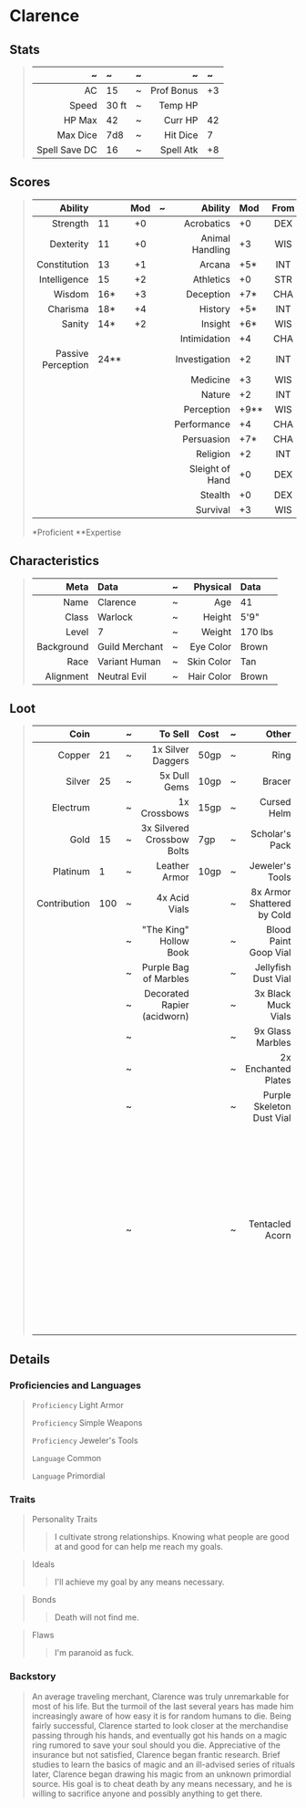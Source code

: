 # Clarence

## Stats
>|             ~ | ~     | ~ |          ~ | ~  |
>|            -: | :-    | - |         -: | :- |
>|            AC | 15    | ~ | Prof Bonus | +3 |
>|         Speed | 30 ft | ~ |    Temp HP |    |
>|        HP Max | 42    | ~ |    Curr HP | 42 |
>|      Max Dice | 7d8   | ~ |   Hit Dice | 7  |
>| Spell Save DC | 16    | ~ |  Spell Atk | +8 |

## Scores
>|            Ability |      | Mod | ~ |         Ability | Mod | From |
>|                 -: | :-   | :-: | - |              -: | :-  | :-:  |
>|           Strength | 11   | +0  |   |      Acrobatics | +0  | DEX  |
>|          Dexterity | 11   | +0  |   | Animal Handling | +3  | WIS  |
>|       Constitution | 13   | +1  |   |          Arcana | +5* | INT  |
>|       Intelligence | 15   | +2  |   |       Athletics | +0  | STR  |
>|             Wisdom | 16*  | +3  |   |       Deception | +7* | CHA  |
>|           Charisma | 18*  | +4  |   |         History | +5* | INT  |
>|             Sanity | 14*  | +2  |   |         Insight | +6* | WIS  |
>|                    |      |     |   |    Intimidation | +4  | CHA  |
>| Passive Perception | 24** |     |   |   Investigation | +2  | INT  |
>|                    |      |     |   |        Medicine | +3  | WIS  |
>|                    |      |     |   |          Nature | +2  | INT  |
>|                    |      |     |   |      Perception | +9**| WIS  |
>|                    |      |     |   |     Performance | +4  | CHA  |
>|                    |      |     |   |      Persuasion | +7* | CHA  |
>|                    |      |     |   |        Religion | +2  | INT  |
>|                    |      |     |   | Sleight of Hand | +0  | DEX  |
>|                    |      |     |   |         Stealth | +0  | DEX  |
>|                    |      |     |   |        Survival | +3  | WIS  |
>*Proficient **Expertise

## Characteristics
>|       Meta | Data           | ~ |   Physical | Data    |
>|         -: | :-             | - |         -: | :-      |
>|       Name | Clarence       | ~ |        Age | 41      |
>|      Class | Warlock        | ~ |     Height | 5'9"    |
>|      Level | 7              | ~ |     Weight | 170 lbs |
>| Background | Guild Merchant | ~ |  Eye Color | Brown   |
>|       Race | Variant Human  | ~ | Skin Color | Tan     |
>|  Alignment | Neutral Evil   | ~ | Hair Color | Brown   |

## Loot
>|         Coin |      | ~ |                     To Sell | Cost | ~ |                      Other | ~ | Details    |
>|           -: | :-   | - |                          -: | :-   | - |                         -: | - | :-         |
>|       Copper | 21   | ~ |           1x Silver Daggers | 50gp | ~ |                       Ring | H |            |
>|       Silver | 25   | ~ |                5x Dull Gems | 10gp | ~ |                     Bracer | H |            |
>|     Electrum |      | ~ |                1x Crossbows | 15gp | ~ |                Cursed Helm | H |            |
>|         Gold | 15   | ~ |  3x Silvered Crossbow Bolts | 7gp  | ~ |             Scholar's Pack | C |            |
>|     Platinum | 1    | ~ |               Leather Armor | 10gp | ~ |            Jeweler's Tools | H |            |
>| Contribution | 100  | ~ |               4x Acid Vials |      | ~ | 8x Armor Shattered by Cold | C | Crafting   |
>|              |      | ~ |      "The King" Hollow Book |      | ~ |      Blood Paint Goop Vial | C |            |
>|              |      | ~ |       Purple Bag of Marbles |      | ~ |        Jellyfish Dust Vial | C |            |
>|              |      | ~ | Decorated Rapier (acidworn) |      | ~ |        3x Black Muck Vials | C |            |
>|              |      | ~ |                             |      | ~ |           9x Glass Marbles | H |            |
>|              |      | ~ |                             |      | ~ |        2x Enchanted Plates | C | Abjuration |
>|              |      | ~ |                             |      | ~ |  Purple Skeleton Dust Vial | C | Evocation, Fire (black powder) |
>|              |      | ~ |                             |      | ~ |            Tentacled Acorn | H | Fist-sized, Aberration, dangerous, requires more research, gain benefits from implanting into body, needs to be watered with blood of a creature to absorb properties |

## Details

### Proficiencies and Languages
>`Proficiency` Light Armor
>
>`Proficiency` Simple Weapons
>
>`Proficiency` Jeweler's Tools
>
>`Language` Common
>
>`Language` Primordial

### Traits
>Personality Traits
>>I cultivate strong relationships. Knowing what people are good at and good for can help me reach my goals.

>Ideals
>>I'll achieve my goal by any means necessary.

>Bonds
>>Death will not find me.

>Flaws
>>I'm paranoid as fuck.

### Backstory
>An average traveling merchant, Clarence was truly unremarkable for most of his life. But the turmoil of the last several years has made him increasingly aware of how easy it is for random humans to die. Being fairly successful, Clarence started to look closer at the merchandise passing through his hands, and eventually got his hands on a magic ring rumored to save your soul should you die. Appreciative of the insurance but not satisfied, Clarence began frantic research. Brief studies to learn the basics of magic and an ill-advised series of rituals later, Clarence began drawing his magic from an unknown primordial source. His goal is to cheat death by any means necessary, and he is willing to sacrifice anyone and possibly anything to get there.
